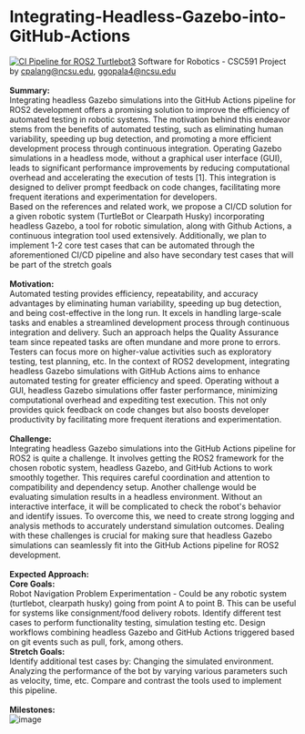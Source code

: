 # Integrating-Headless-Gazebo-into-GitHub-Actions
[![CI Pipeline for ROS2 Turtlebot3](https://github.com/chiragbheemaiah/Integrating-Headless-Gazebo-into-GitHub-Actions/actions/workflows/main.yml/badge.svg)](https://github.com/chiragbheemaiah/Integrating-Headless-Gazebo-into-GitHub-Actions/actions/workflows/main.yml)
Software for Robotics - CSC591 Project by cpalang@ncsu.edu, ggopala4@ncsu.edu <br><br>
**Summary:**<br>
Integrating headless Gazebo simulations into the GitHub Actions pipeline for ROS2 development offers a promising solution to improve the efficiency of automated testing in robotic systems. The motivation behind this endeavor stems from the benefits of automated testing, such as eliminating human variability, speeding up bug detection, and promoting a more efficient development process through continuous integration. Operating Gazebo simulations in a headless mode, without a graphical user interface (GUI), leads to significant performance improvements by reducing computational overhead and accelerating the execution of tests [1]. This integration is designed to deliver prompt feedback on code changes, facilitating more frequent iterations and experimentation for developers.
<br>
Based on the references and related work, we propose a CI/CD solution for a given robotic system (TurtleBot or Clearpath Husky) incorporating headless Gazebo, a tool for robotic simulation, along with Github Actions, a continuous integration tool used extensively. Additionally, we plan to implement 1-2 core test cases that can be automated through the aforementioned CI/CD pipeline and also have secondary test cases that will be part of the stretch goals
<br><br>
**Motivation:**<br>
Automated testing provides efficiency, repeatability, and accuracy advantages by eliminating human variability, speeding up bug detection, and being cost-effective in the long run. It excels in handling large-scale tasks and enables a streamlined development process through continuous integration and delivery. Such an approach helps the Quality Assurance team since repeated tasks are often mundane and more prone to errors. Testers can focus more on higher-value activities such as exploratory testing, test planning, etc. 
In the context of ROS2 development, integrating headless Gazebo simulations with GitHub Actions aims to enhance automated testing for greater efficiency and speed. Operating without a GUI, headless Gazebo simulations offer faster performance, minimizing computational overhead and expediting test execution. This not only provides quick feedback on code changes but also boosts developer productivity by facilitating more frequent iterations and experimentation.
<br><br>
**Challenge:**<br>
Integrating headless Gazebo simulations into the GitHub Actions pipeline for ROS2 is quite a challenge. It involves getting the ROS2 framework for the chosen robotic system, headless Gazebo, and GitHub Actions to work smoothly together. This requires careful coordination and attention to compatibility and dependency setup. Another challenge would be evaluating simulation results in a headless environment. Without an interactive interface, it will be complicated to check the robot's behavior and identify issues. To overcome this, we need to create strong logging and analysis methods to accurately understand simulation outcomes. Dealing with these challenges is crucial for making sure that headless Gazebo simulations can seamlessly fit into the GitHub Actions pipeline for ROS2 development.
<br><br>
**Expected Approach:**
<br>
**Core Goals:**<br>
Robot Navigation Problem Experimentation - Could be any robotic system (turtlebot, clearpath husky) going from point A to point B. This can be useful for systems like consignment/food delivery robots.
Identify different test cases to perform functionality testing, simulation testing etc.
Design workflows combining headless Gazebo and GitHub Actions triggered based on git events such as pull, fork, among others.
<br>
**Stretch Goals:**<br>
Identify additional test cases by:
Changing the simulated environment.
Analyzing the performance of the bot by varying various parameters such as velocity, time, etc.
Compare and contrast the tools used to implement this pipeline.
<br><br>
**Milestones:**<br>
![image](https://media.github.ncsu.edu/user/29852/files/10c28f83-f9dc-45e0-b0a7-5c105df9aa4f)


